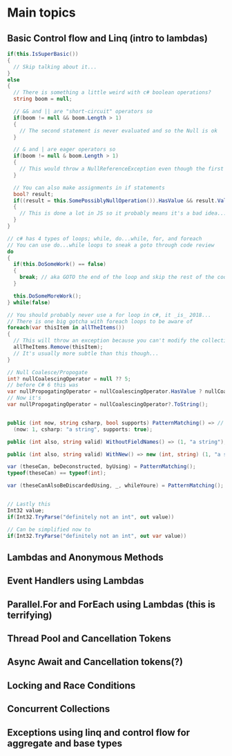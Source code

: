 # Main topics

## Basic Control flow and Linq (intro to lambdas)

```csharp
if(this.IsSuperBasic())
{
  // Skip talking about it...
}
else
{
  // There is something a little weird with c# boolean operations?
  string boom = null;

  // && and || are "short-circuit" operators so
  if(boom != null && boom.Length > 1)
  {
    // The second statement is never evaluated and so the Null is ok
  }

  // & and | are eager operators so
  if(boom != null & boom.Length > 1)
  {
    // This would throw a NullReferenceException even though the first statement is false
  }

  // You can also make assignments in if statements
  bool? result;
  if((result = this.SomePossiblyNullOperation()).HasValue && result.Value)
  {
    // This is done a lot in JS so it probably means it's a bad idea...
  }
}

// c# has 4 types of loops; while, do...while, for, and foreach
// You can use do...while loops to sneak a goto through code review
do
{
  if(this.DoSomeWork() == false)
  {
    break; // aka GOTO the end of the loop and skip the rest of the code
  }

  this.DoSomeMoreWork();
} while(false)

// You should probably never use a for loop in c#, it _is_ 2018...
// There is one big gotcha with foreach loops to be aware of
foreach(var thisItem in allTheItems())
{
  // This will throw an exception because you can't modify the collectiong when enumerating over it
  allTheItems.Remove(thisItem);
  // It's usually more subtle than this though...
}

// Null Coalesce/Propogate
int? nullCoalescingOperator = null ?? 5;
// before C# 6 this was 
var nullPropogatingOperator = nullCoalescingOperator.HasValue ? nullCoalescingOperator.Value.ToString() : (string)null;
// Now it's
var nullPropogatingOperator = nullCoalescingOperator?.ToString();


public (int now, string csharp, bool supports) PatternMatching() => // and expression bodied functions
  (now: 1, csharp: "a string", supports: true);

public (int also, string valid) WithoutFieldNames() => (1, "a string");

public (int also, string valid) WithNew() => new (int, string) (1, "a string");

var (theseCan, beDeconstructed, byUsing) = PatternMatching();
typeof(theseCan) == typeof(int);

var (theseCanAlsoBeDiscardedUsing, _, whileYoure) = PatternMatching();


// Lastly this
Int32 value;
if(Int32.TryParse("definitely not an int", out value))

// Can be simplified now to 
if(Int32.TryParse("definitely not an int", out var value))
```


## Lambdas and Anonymous Methods
## Event Handlers using Lambdas
## Parallel.For and ForEach using Lambdas (this is terrifying)
## Thread Pool and Cancellation Tokens
## Async Await and Cancellation tokens(?)
## Locking and Race Conditions
## Concurrent Collections
## Exceptions using linq and control flow for aggregate and base types
